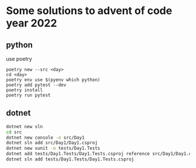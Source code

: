# Some solutions to advent of code year 2022

## python

use poetry

```
poetry new --src <day>
cd <day>
poetry env use $(pyenv which python)
poetry add pytest --dev
poetry install
poetry run pytest
```

## dotnet

```bash
dotnet new sln
cd src
dotnet new console -o src/Day1
dotnet sln add src/Day1/Day1.csproj
dotnet new xunit -o tests/Day1.Tests
dotnet add tests/Day1.Tests/Day1.Tests.csproj reference src/Day1/Day1.csproj
dotnet sln add tests/Day1.Tests/Day1.Tests.csproj

```
